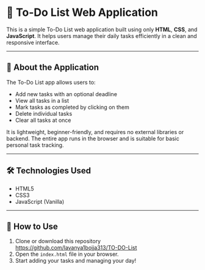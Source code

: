 # 📝 To-Do List Web Application

This is a simple To-Do List web application built using only **HTML**, **CSS**, and **JavaScript**. It helps users manage their daily tasks efficiently in a clean and responsive interface.

---

## 📌 About the Application

The To-Do List app allows users to:

- Add new tasks with an optional deadline
- View all tasks in a list
- Mark tasks as completed by clicking on them
- Delete individual tasks
- Clear all tasks at once

It is lightweight, beginner-friendly, and requires no external libraries or backend. The entire app runs in the browser and is suitable for basic personal task tracking.

---

## 🛠 Technologies Used

- HTML5  
- CSS3  
- JavaScript (Vanilla)

---

## 📂 How to Use

1. Clone or download this repository
   https://github.com/lavanya1bojja313/TO-DO-List
3. Open the `index.html` file in your browser.
4. Start adding your tasks and managing your day!
